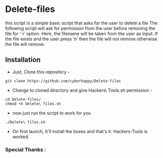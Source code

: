 # Delete-files
this script  is a simple basic script that  asks for the user to delete a file 
The following script will ask for permission from the user before removing the file for ‘-i’ option. Here, the filename will be taken from the user as input. If the file exists and the user press ‘n’ then the file will not remove otherwise the file will remove.
## Installation
- Just, Clone this repository -
<pre><code>git clone https://github.com/cyberhappy/Delete-files
</code></pre>
- Change to cloned directory and give Hackers\ Tools.sh permission -
<pre><code>cd Delete-files/
chmod +X Delete\ files.sh
</code></pre>
- now just run the script to work for you
<pre><code>./Delete\ files.sh
</code></pre>
- On first launch, It'll install the boxes and that's it. Hackers-Tools is worked.
### Special Thanks :
